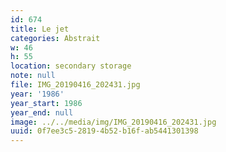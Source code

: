 ```yaml
---
id: 674
title: Le jet
categories: Abstrait
w: 46
h: 55
location: secondary storage
note: null
file: IMG_20190416_202431.jpg
year: '1986'
year_start: 1986
year_end: null
image: ../../media/img/IMG_20190416_202431.jpg
uuid: 0f7ee3c5-2819-4b52-b16f-ab5441301398
---
```


